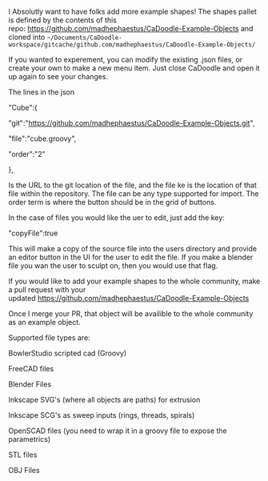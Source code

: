 <p>I Absolutly want to have folks add more example shapes! The shapes pallet is defined by the contents of this repo:&nbsp;<a href="https://github.com/madhephaestus/CaDoodle-Example-Objects" class="relative pointer-events-auto a cursor-pointer          underline  " rel="noopener nofollow ugc" target="_blank">https://github.com/madhephaestus/CaDoodle-Example-Objects</a>&nbsp;and cloned into&nbsp;<code>~/Documents/CaDoodle-workspace/gitcache/github.com/madhephaestus/CaDoodle-Example-Objects/</code></p>

<p>If you wanted to experement, you can modify the existing .json files, or create your own to make a new menu item. Just close CaDoodle and open it up again to see your changes.</p>


<p>The lines in the json</p>


<p>"Cube":{</p>


<p>"git":"<a href="https://github.com/madhephaestus/CaDoodle-Example-Objects.git" class="relative pointer-events-auto a cursor-pointer          underline  " rel="noopener nofollow ugc" target="_blank">https://github.com/madhephaestus/CaDoodle-Example-Objects.git</a>",</p>


<p>"file":"cube.groovy",</p>


<p>"order":"2"</p>


<p>},</p>


<p>Is the URL to the git location of the file, and the file ke is the location of that file within the repository. The file can be any type supported for import. The order term is where the button should be in the grid of buttons.</p>


<p>In the case of files you would like the uer to edit, just add the key:</p>


<p>"copyFile":true</p>


<p>This will make a copy of the source file into the users directory and provide an editor button in the UI for the user to edit the file. If you make a blender file you wan the user to sculpt on, then you would use that flag.</p>


<p>If you would like to add your example shapes to the whole community, make a pull request with your updated&nbsp;<a href="https://github.com/madhephaestus/CaDoodle-Example-Objects" class="relative pointer-events-auto a cursor-pointer          underline  " rel="noopener nofollow ugc" target="_blank">https://github.com/madhephaestus/CaDoodle-Example-Objects</a></p>


<p>Once I merge your PR, that object will be availible to the whole community as an example object.</p>


<p>Supported file types are:</p>


<p>BowlerStudio scripted cad (Groovy)</p>


<p>FreeCAD files</p>


<p>Blender Files</p>


<p>Inkscape SVG's (where all objects are paths) for extrusion</p>


<p>Inkscape SCG's as sweep inputs (rings, threads, spirals)</p>


<p>OpenSCAD files (you need to wrap it in a groovy file to expose the parametrics)</p>


<p>STL files</p>


<p>OBJ Files</p>
